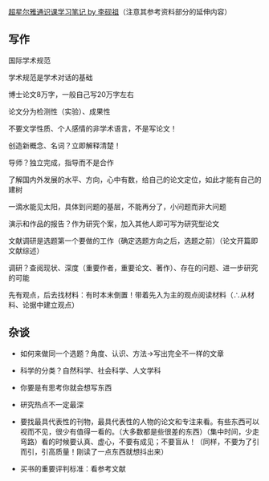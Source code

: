 [超星尔雅通识课学习笔记 by 李砚祖](http://mooc1.chaoxing.com/course/202782968.html)（注意其参考资料部分的延伸内容）

## 写作

国际学术规范

学术规范是学术对话的基础

博士论文8万字，一般自己写20万字左右

论文分为检测性（实验）、成果性

不要文学性质、个人感情的非学术语言，不是写论文！

创造新概念、名词？立即解释清楚！

导师？独立完成，指导而不是合作

了解国内外发展的水平、方向，心中有数，给自己的论文定位，如此才能有自己的建树

一滴水能见太阳，具体到问题的基层，不能再分了，小问题而非大问题

演示和作品的报告？作为研究个案，加入其他人即可写为研究型论文

文献调研是选题第一个要做的工作（确定选题方向之后，选题之前）（论文开篇即文献综述）

调研？查阅现状、深度（重要作者，重要论文、著作）、存在的问题、进一步研究的可能

先有观点，后去找材料：有时本末倒置！带着先入为主的观点阅读材料（$\therefore$从材料、论据中建立观点）

## 杂谈

- 如何来做同一个选题？角度、认识、方法->写出完全不一样的文章

- 科学的分类？自然科学、社会科学、人文学科
- 你要是有思考你就会想写东西
- 研究热点不一定最深
- 要找最具代表性的刊物，最具代表性的人物的论文和专注来看。有些东西可以视而不见，很少有值得一看的。（大多数都是些很差的东西）（集中时间，少走弯路）看的时候要认真、虚心，不要有成见；不要盲从！（同样，不要为了引而引，引高质量！刚读了一点东西就想抖出来）
- 买书的重要评判标准：看参考文献